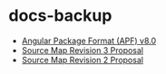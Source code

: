 # docs-backup

- [Angular Package Format (APF) v8.0](https://htmlpreview.github.io/?https://github.com/keqingrong/docs-backup/blob/master/angular-package-format/angular-package-format-v8.0.html)
- [Source Map Revision 3 Proposal](https://htmlpreview.github.io/?https://github.com/keqingrong/docs-backup/blob/master/source-map-proposal/source-map-revision-3-proposal.html)
- [Source Map Revision 2 Proposal](https://htmlpreview.github.io/?https://github.com/keqingrong/docs-backup/blob/master/source-map-proposal/closure-compiler-source-map-2.0.html)

